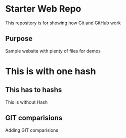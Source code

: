 # Starter Web Repo

This repository is for showing how Git and GitHub work

## Purpose

Sample website with plenty of files for demos

# This is with one hash
## This has to hashs

This is without Hash

## GIT comparisions
Adding GIT comparisions


